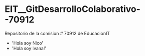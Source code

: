 # EIT\_\_GitDesarrolloColaborativo--70912

Repositorio de la comision # 70912 de EducacionIT

- 'Hola soy Nico'
- 'Hola soy Ivana!'